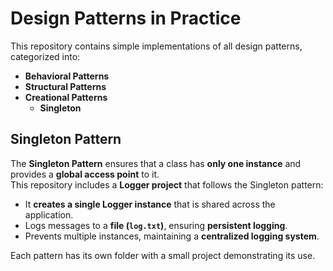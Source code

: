 # Design Patterns in Practice
This repository contains simple implementations of all design patterns, categorized into:

- **Behavioral Patterns**  
- **Structural Patterns**  
- **Creational Patterns**  
  - **Singleton**  

## Singleton Pattern
The **Singleton Pattern** ensures that a class has **only one instance** and provides a **global access point** to it.  
This repository includes a **Logger project** that follows the Singleton pattern:  
- It **creates a single Logger instance** that is shared across the application.  
- Logs messages to a **file (`log.txt`)**, ensuring **persistent logging**.  
- Prevents multiple instances, maintaining a **centralized logging system**.  

Each pattern has its own folder with a small project demonstrating its use.
